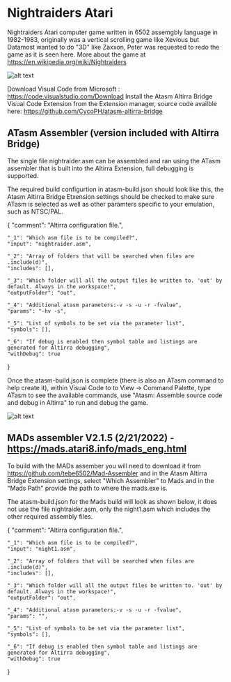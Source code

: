 # Nightraiders Atari
Nightraiders Atari computer game written in 6502 assemgbly language in 1982-1983, originally was a vertical scrolling game like Xevious but Datamost wanted to do "3D" like Zaxxon, Peter was requested to redo the game as it is seen here. More about the game at https://en.wikipedia.org/wiki/Nightraiders

![alt text](https://github.com/styck/NightraidersAtari/blob/main/Images/NightRaidersTitleScreen.png?raw=true "NightRaider Title Screen")

Download Visual Code from Microsoft : https://code.visualstudio.com/Download
Install the Atasm Altirra Bridge Visual Code Extension from the Extension manager, source code availble here: https://github.com/CycoPH/atasm-altirra-bridge

## ATasm Assembler (version included with Altirra Bridge)

The single file nightraider.asm can be assembled and ran using the ATasm assembler that is built into the Altirra Extension, full debugging is supported.

The required build configurtion in atasm-build.json should look like this, the Atasm Altirra Bridge Etxension settings should be checked to make sure ATasm is selected as well as other paramters specific to your emulation, such as NTSC/PAL.

{
	"comment": "Altirra configuration file.",

	"_1": "Which asm file is to be compiled?",
	"input": "nightraider.asm", 

	"_2": "Array of folders that will be searched when files are .include(d)",
	"includes": [],

	"_3": "Which folder will all the output files be written to. 'out' by default. Always in the workspace!",
	"outputFolder": "out",

	"_4": "Additional atasm parameters:-v -s -u -r -fvalue",
	"params": "-hv -s",

	"_5": "List of symbols to be set via the parameter list",
	"symbols": [],

	"_6": "If debug is enabled then symbol table and listings are generated for Altirra debugging",
	"withDebug": true
}

Once the atasm-build.json is complete (there is also an ATasm command to help create it), within Visual Code to to View -> Command Palette, type ATasm to see the available commands, use "Atasm: Assemble source code and debug in Altirra" to run and debug the game.

![alt text](https://github.com/styck/NightraidersAtari/blob/main/Images/NightRaidersGameStart.png?raw=true "NightRaider Game play")


## MADs assembler V2.1.5 (2/21/2022) - https://mads.atari8.info/mads_eng.html

To build with the MADs assember you will need to download it from https://github.com/tebe6502/Mad-Assembler and in the Atasm Altirra Bridge Extension settings, select "Which Assembler" to Mads and in the "Mads Path" provide the path to where the mads.exe is.

The atasm-build.json for the Mads build will look as shown below, it does not use the file nightraider.asm, only the night1.asm which includes the other required assembly files.

{
	"comment": "Altirra configuration file.",

	"_1": "Which asm file is to be compiled?",
	"input": "night1.asm", 

	"_2": "Array of folders that will be searched when files are .include(d)",
	"includes": [],

	"_3": "Which folder will all the output files be written to. 'out' by default. Always in the workspace!",
	"outputFolder": "out",

	"_4": "Additional atasm parameters:-v -s -u -r -fvalue",
	"params": "",

	"_5": "List of symbols to be set via the parameter list",
	"symbols": [],

	"_6": "If debug is enabled then symbol table and listings are generated for Altirra debugging",
	"withDebug": true
}



